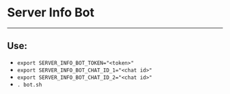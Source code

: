 # Server Info Bot

---

## Use:

- `export SERVER_INFO_BOT_TOKEN="<token>"`
- `export SERVER_INFO_BOT_CHAT_ID_1="<chat id>"`
- `export SERVER_INFO_BOT_CHAT_ID_2="<chat id>"`
- `. bot.sh`